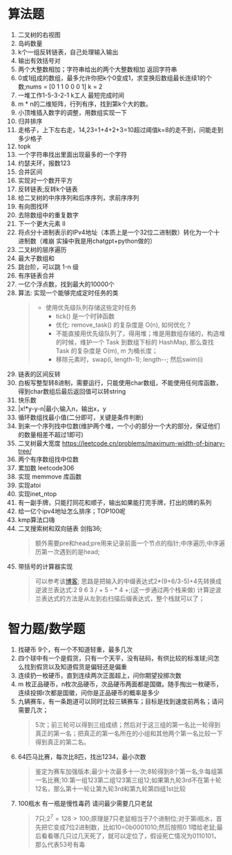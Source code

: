 <!--
 * @Author: tylerytr
 * @Date: 2023-07-31 11:45:51
 * @LastEditors: tylerytr
 * @LastEditTime: 2023-09-24 23:39:55
 * @FilePath: /Interview_experience/C++基架后端/solution/7_算法智力题答案.md
 * Email:601576661@qq.com
 * Copyright (c) 2023 by tyleryin, All Rights Reserved. 
-->

# 算法题

1. 二叉树的右视图
2. 岛屿数量
3. k个一组反转链表，自己处理输入输出
4. 输出有效括号对
5. 两个大整数相加；字符串给出的两个大整数相加 返回字符串
6. 0或1组成的数组，最多允许你把k个0变成1，求变换后数组最长连续1的个数;nums = [0 1 1 0 0 0 1] k = 2
7. 一堆工作1-5-3-2-1 k工人 最短完成时间
8. m * n的二维矩阵，行列有序，找到第k个大的数。
9. 小顶堆插入数字的调整，用数组实现一下
10. 归并排序
11. 走格子，上下左右走，14,23=1+4+2+3=10超过阈值k=8的走不到，问能走到多少格子
12. topk
13. 一个字符串找出里面出现最多的一个字符
14. 约瑟夫环，报数123
15. 合并区间
16. 实现对一个数开平方
17. 反转链表;反转k个链表
18. 给二叉树的中序序列和后序序列，求前序序列
19. 有向图找环
20. 去除数组中的重复数字
21. 下一个更大元素 II
22. 将点分十进制表示的IPv4地址（本质上是一个32位二进制数）转化为一个十进制数（难崩 实操中我是用chatgpt+python做的）
23. 二叉树的层序遍历
24. 最大子数组和
25. 跳台阶，可以跳 1-n 级
26. 有序链表合并
27.  一亿个浮点数，找到最大的10000个
28. 算法: 实现一个能够完成定时任务的类
    > - 使用优先级队列存储这些定时任务
    >   - tick() 是一个时钟函数
    >   - 优化: remove_task() 的复杂度是 O(n), 如何优化？
    >   - 不能直接用优先级队列了，得用堆；堆是用数组存储的，构造堆的时候，维护一个 Task 到数组下标的 HashMap, 那么查找 Task 的复杂度是 O(m), m 为桶长度；
    >   - 移除元素时，swap(i, length-1); length--; 然后swim(i)
29. 链表的区间反转
30. 白板写整型转8进制，需要运行，只能使用char数组，不能使用任何库函数，得到char数组后最后返回值可以转string
31. 快乐数
32. |x!*y-y-n|最小;输入n，输出x，y
33. 循环数组找最小值(二分即可，关键是条件判断)
34. 到来一个序列找中位数(维护两个堆，一个小的部分一个大的部分，保证他们的数量相差不超过1即可)
35. 二叉树最大宽度 https://leetcode.cn/problems/maximum-width-of-binary-tree/
36. 两个有序数组找中位数
37. 累加数 leetcode306
38. 实现 memmove 库函数
39. 实现atoi
40. 实现inet_ntop
41. 有一副手牌，只能打同花和顺子，输出如果能打完手牌，打出的牌的系列
42. 给一亿个ipv4地址怎么排序；TOP100呢
43. kmp算法口嗨 
44. 二叉搜索树和双向链表 剑指36;
    > 额外需要pre和head;pre用来记录前面一个节点的指针;中序遍历;中序遍历第一次遇到的是head;
45. 带括号的计算器实现
    > 可以参考该[博客](https://blog.csdn.net/qq_29051413/article/details/108574581);
    > 思路是把输入的中缀表达式2*(9+6/3-5)+4先转换成逆波兰表达式:2 9 6 3 / + 5 - * 4 +;(这一步通过两个栈来做)
    > 计算逆波兰表达式的方法是从左到右扫描后缀表达式，整个栈就可以了；
# 智力题/数学题

1. 找硬币 9个，有一个不知道轻重，最多几次
2. 四个球中有一个是假货，只有一个天平，没有砝码，有供比较的标准球;问怎么找到假货以及知道假货是偏轻还是偏重
3. 连续扔一枚硬币，直到连续两次正面超上，问你期望投掷次数
4. m 枚正品硬币，n枚次品硬币，次品硬币两面都是国徽。随手掏出一枚硬币，连续投掷r次都是国徽，问你是正品硬币的概率是多少
5. 九辆赛车，有一条跑道可以同时比较三辆赛车；目标是找到速度前两名；请问需要几次；
    > 5次；前三轮可以得到三组成绩；然后对于这三组的第一名比一轮得到真正的第一名；把真正的第一名所在的小组和其他两个第一名比较一下得到真正的第二名。
6. 64匹马比赛，每次比8匹，找出1234，最小次数
    > 鉴定为赛车加强版本;最少十次最多十一次;8轮得到8个第一名;9:每组第一名比赛;10:第一组123第二组123第三组12;如果第九轮3rd不在第十轮12名，那么第十一轮让第九轮3rd和第九轮第四组1st比较
7. 100瓶水 有一瓶是慢性毒药 请问最少需要几只老鼠
    > 7只;$2^7=128>100$;原理是7只老鼠相当于7个进制位;对于第i瓶水，首先把它变成7位2进制数，比如10=0b0001010;然后按照0 1喂给老鼠;最后看看哪几只过几天死了，就可以定位了，假设死亡情况为0110101，那么代表53号有毒